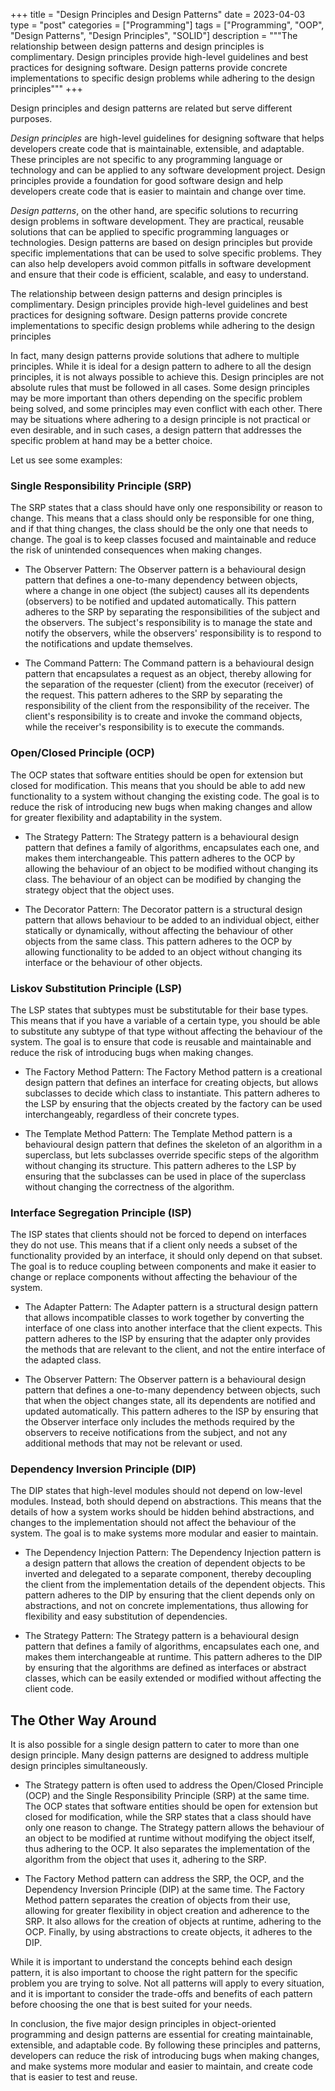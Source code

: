 +++
title       = "Design Principles and Design Patterns"
date        = 2023-04-03
type        = "post"
categories  = ["Programming"]
tags        = ["Programming", "OOP", "Design Patterns", "Design Principles", "SOLID"]
description = """The relationship between design patterns and design principles
is complimentary. Design principles provide high-level guidelines and best
practices for designing software. Design patterns provide concrete
implementations to specific design problems while adhering to the design
principles"""
+++

Design principles and design patterns are related but serve different purposes.

_Design principles_ are high-level guidelines for designing software that helps
developers create code that is maintainable, extensible, and adaptable. These
principles are not specific to any programming language or technology and can be
applied to any software development project. Design principles provide a
foundation for good software design and help developers create code that is
easier to maintain and change over time.

*Design patterns*, on the other hand, are specific solutions to recurring design
problems in software development. They are practical, reusable solutions that
can be applied to specific programming languages or technologies. Design
patterns are based on design principles but provide specific implementations
that can be used to solve specific problems. They can also help developers avoid
common pitfalls in software development and ensure that their code is efficient,
scalable, and easy to understand.

The relationship between design patterns and design principles is complimentary.
Design principles provide high-level guidelines and best practices for designing
software. Design patterns provide concrete implementations to specific design
problems while adhering to the design principles

In fact, many design patterns provide solutions that adhere to multiple
principles. While it is ideal for a design pattern to adhere to all the design
principles, it is not always possible to achieve this. Design principles are not
absolute rules that must be followed in all cases. Some design principles may be
more important than others depending on the specific problem being solved, and
some principles may even conflict with each other. There may be situations where
adhering to a design principle is not practical or even desirable, and in such
cases, a design pattern that addresses the specific problem at hand may be a
better choice.

Let us see some examples:

### Single Responsibility Principle (SRP)

The SRP states that a class should have only one responsibility or reason to
change. This means that a class should only be responsible for one thing, and if
that thing changes, the class should be the only one that needs to change. The
goal is to keep classes focused and maintainable and reduce the risk of
unintended consequences when making changes.

* The Observer Pattern: The Observer pattern is a behavioural design pattern
  that defines a one-to-many dependency between objects, where a change in one
  object (the subject) causes all its dependents (observers) to be notified and
  updated automatically. This pattern adheres to the SRP by separating the
  responsibilities of the subject and the observers. The subject's
  responsibility is to manage the state and notify the observers, while the
  observers' responsibility is to respond to the notifications and update
  themselves.

* The Command Pattern: The Command pattern is a behavioural design pattern that
  encapsulates a request as an object, thereby allowing for the separation of
  the requester (client) from the executor (receiver) of the request. This
  pattern adheres to the SRP by separating the responsibility of the client from
  the responsibility of the receiver. The client's responsibility is to create
  and invoke the command objects, while the receiver's responsibility is to
  execute the commands.

### Open/Closed Principle (OCP)

The OCP states that software entities should be open for extension but closed
for modification. This means that you should be able to add new functionality to
    a system without changing the existing code. The goal is to reduce the risk
    of introducing new bugs when making changes and allow for greater
    flexibility and adaptability in the system.

* The Strategy Pattern: The Strategy pattern is a behavioural design pattern
  that defines a family of algorithms, encapsulates each one, and makes them
  interchangeable. This pattern adheres to the OCP by allowing the behaviour of
  an object to be modified without changing its class. The behaviour of an object
  can be modified by changing the strategy object that the object uses.

* The Decorator Pattern: The Decorator pattern is a structural design pattern
  that allows behaviour to be added to an individual object, either statically or
  dynamically, without affecting the behaviour of other objects from the same
  class. This pattern adheres to the OCP by allowing functionality to be added
  to an object without changing its interface or the behaviour of other objects.

### Liskov Substitution Principle (LSP)
The LSP states that subtypes must be substitutable for their base types. This
means that if you have a variable of a certain type, you should be able to
substitute any subtype of that type without affecting the behaviour of the
system. The goal is to ensure that code is reusable and maintainable and reduce
the risk of introducing bugs when making changes.

* The Factory Method Pattern: The Factory Method pattern is a creational design
  pattern that defines an interface for creating objects, but allows subclasses
  to decide which class to instantiate. This pattern adheres to the LSP by
  ensuring that the objects created by the factory can be used interchangeably,
  regardless of their concrete types.

* The Template Method Pattern: The Template Method pattern is a behavioural
  design pattern that defines the skeleton of an algorithm in a superclass, but
  lets subclasses override specific steps of the algorithm without changing its
  structure. This pattern adheres to the LSP by ensuring that the subclasses can
  be used in place of the superclass without changing the correctness of the
  algorithm.

### Interface Segregation Principle (ISP)
The ISP states that clients should not be forced to depend on interfaces they do
not use. This means that if a client only needs a subset of the functionality
provided by an interface, it should only depend on that subset. The goal is to
reduce coupling between components and make it easier to change or replace
components without affecting the behaviour of the system.

* The Adapter Pattern: The Adapter pattern is a structural design pattern that
  allows incompatible classes to work together by converting the interface of
  one class into another interface that the client expects. This pattern adheres
  to the ISP by ensuring that the adapter only provides the methods that are
  relevant to the client, and not the entire interface of the adapted class.

* The Observer Pattern: The Observer pattern is a behavioural design pattern
  that defines a one-to-many dependency between objects, such that when the
  object changes state, all its dependents are notified and updated
  automatically. This pattern adheres to the ISP by ensuring that the Observer
  interface only includes the methods required by the observers to receive
  notifications from the subject, and not any additional methods that may not be
  relevant or used.

### Dependency Inversion Principle (DIP)
The DIP states that high-level modules should not depend on low-level modules.
Instead, both should depend on abstractions. This means that the details of how
a system works should be hidden behind abstractions, and changes to the
implementation should not affect the behaviour of the system. The goal is to make
systems more modular and easier to maintain.

* The Dependency Injection Pattern: The Dependency Injection pattern is a design
  pattern that allows the creation of dependent objects to be inverted and
  delegated to a separate component, thereby decoupling the client from the
  implementation details of the dependent objects. This pattern adheres to the
  DIP by ensuring that the client depends only on abstractions, and not on
  concrete implementations, thus allowing for flexibility and easy substitution
  of dependencies.

* The Strategy Pattern: The Strategy pattern is a behavioural design pattern
  that defines a family of algorithms, encapsulates each one, and makes them
  interchangeable at runtime. This pattern adheres to the DIP by ensuring that
  the algorithms are defined as interfaces or abstract classes, which can be
  easily extended or modified without affecting the client code.

## The Other Way Around

It is also possible for a single design pattern to cater to more than one design
principle. Many design patterns are designed to address multiple design
principles simultaneously.

* The Strategy pattern is often used to address the Open/Closed Principle (OCP)
  and the Single Responsibility Principle (SRP) at the same time. The OCP states
  that software entities should be open for extension but closed for
  modification, while the SRP states that a class should have only one reason to
  change. The Strategy pattern allows the behaviour of an object to be modified
  at runtime without modifying the object itself, thus adhering to the OCP. It
  also separates the implementation of the algorithm from the object that uses
  it, adhering to the SRP.

* The Factory Method pattern can address the SRP, the OCP, and the Dependency
  Inversion Principle (DIP) at the same time. The Factory Method pattern
  separates the creation of objects from their use, allowing for greater
  flexibility in object creation and adherence to the SRP. It also allows for
  the creation of objects at runtime, adhering to the OCP. Finally, by using
  abstractions to create objects, it adheres to the DIP.

While it is important to understand the concepts behind each design pattern, it
is also important to choose the right pattern for the specific problem you are
trying to solve. Not all patterns will apply to every situation, and it
is important to consider the trade-offs and benefits of each pattern before
choosing the one that is best suited for your needs.

In conclusion, the five major design principles in object-oriented programming
and design patterns are essential for creating maintainable, extensible, and
adaptable code. By following these principles and patterns, developers can
reduce the risk of introducing bugs when making changes, and make systems more
modular and easier to maintain, and create code that is easier to test and
reuse.
